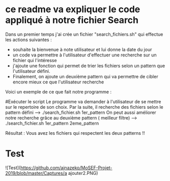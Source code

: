 # ce readme va expliquer le code appliqué à notre fichier Search 

Dans un premier temps j'ai crée un fichier "search_fichiers.sh" qui effectue les actions suivantes : 
- souhaite la bienvenue à note utilisateur et lui donne la date du jour
- un code va permettre à l'utilisateur d'effectuer une recherche sur un fichier qui l'intéresse 
- j'ajoute une fonction qui permet de trier les fichiers selon un pattern que l'utilisateur défini. 
- Finalement, on ajoute un deuxième pattern qui va permettre de cibler encore mieux ce que l'utilisateur recherche 

Voici un exemple de ce que fait notre programme : 







#Exécuter le script 
Le programme va demander à l'utilisateur de se mettre sur le repertoire de son choix. 
Par la suite, il recherche des fichiers selon le pattern défini --> ./search_fichier.sh 1er_pattern 
On peut aussi améliorer notre recherche grâce au deuxième pattern ( meilleur filtre) --> ./search_fichier.sh 1er_pattern 2eme_pattern 

Résultat : Vous avez les fichiers qui respectent les deux patterns !! 

# Test
![Test](https://github.com/ajnazeko/MoSEF-Projet-2019/blob/master/Captures/a ajouter2.PNG)


